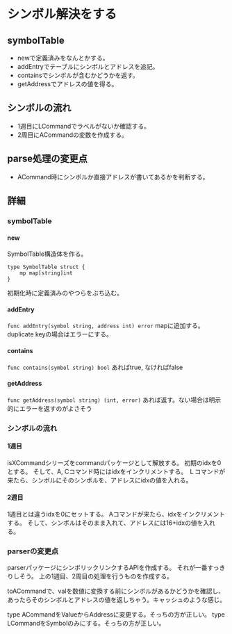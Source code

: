 # シンボル解決をする
## symbolTable
- newで定義済みをなんとかする。
- addEntryでテーブルにシンボルとアドレスを追記。
- containsでシンボルが含むかどうかを返す。
- getAddressでアドレスの値を得る。
## シンボルの流れ
- 1週目にLCommandでラベルがないか確認する。
- 2周目にACommandの変数を作成する。
## parse処理の変更点
- ACommand時にシンボルか直接アドレスが書いてあるかを判断する。
## 詳細
### symbolTable
#### new
SymbolTable構造体を作る。
```
type SymbolTable struct {
    mp map[string]int
}
```
初期化時に定義済みのやつらをぶち込む。
#### addEntry
`func addEntry(symbol string, address int) error`
mapに追加する。duplicate keyの場合はエラーにする。
#### contains
`func contains(symbol string) bool`
あればtrue, なければfalse
#### getAddress
`func getAddress(symbol string) (int, error)`
あれば返す。ない場合は明示的にエラーを返すのがよさそう
### シンボルの流れ
#### 1週目
isXCommandシリーズをcommandパッケージとして解放する。
初期のidxを0とする。
そして、A, Cコマンド時にはidxをインクリメントする。
Ｌコマンドが来たら、シンボルにそのシンボルを、アドレスにidxの値を入れる。
#### 2週目
1週目とは違うidxを0にセットする。
Aコマンドが来たら、idxをインクリメントする。
そして、シンボルはそのまま入れて、アドレスには16+idxの値を入れる。
### parserの変更点
parserパッケージにシンボリックリンクするAPIを作成する。
それが一番すっきりしそう。
上の1週目、2周目の処理を行うものを作成する。

toACommandで、valを数値に変換する前にシンボルがあるかどうかを確認し、あったらそのシンボルとアドレスの値を返しちゃう。キャッシュのような感じ。

type ACommandをValueからAddressに変更する。そっちの方が正しい。
type LCommandをSymbolのみにする。そっちの方が正しい。

